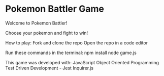 # Pokemon Battler Game

Welcome to Pokemon Battler!

Choose your pokemon and fight to win!

How to play:
Fork and clone the repo
Open the repo in a code editor

Run these commands in the terminal:
npm install
node game.js

This game was developed with:
JavaScript
Object Oriented Programming
Test Driven Development - Jest
Inquirer.js